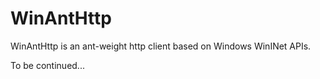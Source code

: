 WinAntHttp
===

WinAntHttp is an ant-weight http client based on Windows WinINet APIs.

To be continued...